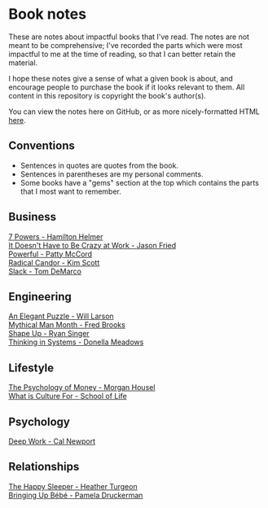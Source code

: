 # Book notes

These are notes about impactful books that I've read. The notes are not meant to be comprehensive;
I've recorded the parts which were most impactful to me at the time of reading, so that I can better
retain the material.

I hope these notes give a sense of what a given book is about, and encourage people to purchase the
book if it looks relevant to them. All content in this repository is copyright the book's author(s).

You can view the notes here on GitHub, or as more nicely-formatted HTML
[here](https://notes.philcrosby.com).

## Conventions

* Sentences in quotes are quotes from the book.
* Sentences in parentheses are my personal comments.
* Some books have a "gems" section at the top which contains the parts that I most want to remember.

## Business

[7 Powers - Hamilton Helmer](https://notes.philcrosby.com/7-powers-hamilton-helmer.html)<br>
[It Doesn't Have to Be Crazy at Work - Jason Fried](https://notes.philcrosby.com/it-doesnt-have-to-be-crazy-at-work-jason-fried.html)<br>
[Powerful - Patty McCord](https://notes.philcrosby.com/powerful-patty-mccord.html)<br>
[Radical Candor - Kim Scott](https://notes.philcrosby.com/radical-candor-kim-scott.html)<br>
[Slack - Tom DeMarco](https://notes.philcrosby.com/slack-tom-demarco.html)<br>

## Engineering

[An Elegant Puzzle - Will Larson](https://notes.philcrosby.com/an-elegant-puzzle-will-larson.html)<br>
[Mythical Man Month - Fred Brooks](https://notes.philcrosby.com/mythical-man-month-fred-brooks.html)<br>
[Shape Up - Ryan Singer](https://notes.philcrosby.com/shape-up-ryan-singer.html)<br>
[Thinking in Systems - Donella Meadows](https://notes.philcrosby.com/thinking-in-systems-donella-meadows.html)

## Lifestyle

[The Psychology of Money - Morgan Housel](https://notes.philcrosby.com/the-psychology-of-money-morgan-housel.html)<br>
[What is Culture For - School of Life](https://notes.philcrosby.com/what-is-culture-for-school-of-life.html)

## Psychology

[Deep Work - Cal Newport](https://notes.philcrosby.com/deep-work-cal-newport.html)

## Relationships

[The Happy Sleeper - Heather Turgeon](https://notes.philcrosby.com/the-happy-sleeper-heather-turgeon.html)<br>
[Bringing Up Bébé - Pamela Druckerman](https://notes.philcrosby.com/bringing-up-bebe-pamela-druckerman.html)
